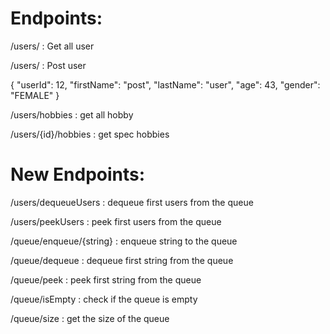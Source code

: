 # Endpoints:

/users/ : Get all user

/users/ : Post user 

{
    "userId": 12,
    "firstName": "post",
    "lastName": "user",
    "age": 43,
    "gender": "FEMALE"
}

/users/hobbies : get all hobby

/users/{id}/hobbies : get spec hobbies

# New Endpoints:

/users/dequeueUsers : dequeue first users from the queue

/users/peekUsers : peek first users from the queue

/queue/enqueue/{string} : enqueue string to the queue

/queue/dequeue : dequeue first string from the queue

/queue/peek : peek first string from the queue

/queue/isEmpty : check if the queue is empty

/queue/size : get the size of the queue
